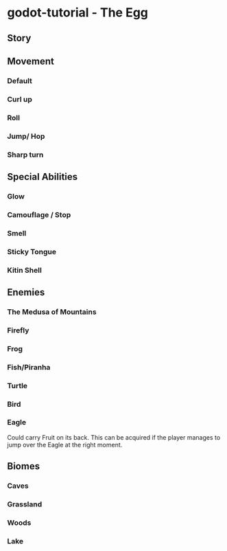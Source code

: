 # godot-tutorial - The Egg

## Story

## Movement
 ### Default
 
 ### Curl up
 
 ### Roll
 
 ### Jump/ Hop
 
 ### Sharp turn
 
## Special Abilities

 ### Glow
 
 ### Camouflage / Stop
 
 ### Smell
 
 ### Sticky Tongue
 
 ### Kitin Shell
 
## Enemies

 ### The Medusa of Mountains
 
 ### Firefly
 
 ### Frog
 
 ### Fish/Piranha
 
 ### Turtle
 
 ### Bird
 
 ### Eagle
 Could carry Fruit on its back. This can be acquired if the player manages to jump over the Eagle at the right moment.
 
## Biomes

 ### Caves
 
 ### Grassland
 
 ### Woods
 
 ### Lake

